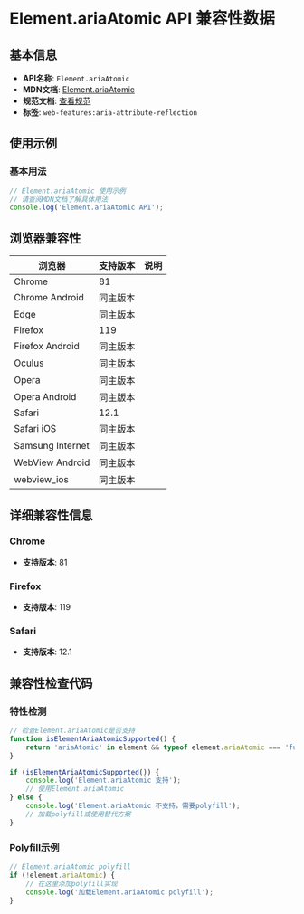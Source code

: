 # Element.ariaAtomic API 兼容性数据

## 基本信息

- **API名称**: `Element.ariaAtomic`
- **MDN文档**: [Element.ariaAtomic](https://developer.mozilla.org/docs/Web/API/Element/ariaAtomic)
- **规范文档**: [查看规范](https://w3c.github.io/aria/#dom-ariamixin-ariaatomic)
- **标签**: `web-features:aria-attribute-reflection`

## 使用示例

### 基本用法

```javascript
// Element.ariaAtomic 使用示例
// 请查阅MDN文档了解具体用法
console.log('Element.ariaAtomic API');
```

## 浏览器兼容性

| 浏览器 | 支持版本 | 说明 |
|--------|----------|------|
| Chrome | 81 |  |
| Chrome Android | 同主版本 |  |
| Edge | 同主版本 |  |
| Firefox | 119 |  |
| Firefox Android | 同主版本 |  |
| Oculus | 同主版本 |  |
| Opera | 同主版本 |  |
| Opera Android | 同主版本 |  |
| Safari | 12.1 |  |
| Safari iOS | 同主版本 |  |
| Samsung Internet | 同主版本 |  |
| WebView Android | 同主版本 |  |
| webview_ios | 同主版本 |  |

## 详细兼容性信息

### Chrome

- **支持版本**: 81

### Firefox

- **支持版本**: 119

### Safari

- **支持版本**: 12.1

## 兼容性检查代码

### 特性检测

```javascript
// 检查Element.ariaAtomic是否支持
function isElementAriaAtomicSupported() {
    return 'ariaAtomic' in element && typeof element.ariaAtomic === 'function';
}

if (isElementAriaAtomicSupported()) {
    console.log('Element.ariaAtomic 支持');
    // 使用Element.ariaAtomic
} else {
    console.log('Element.ariaAtomic 不支持，需要polyfill');
    // 加载polyfill或使用替代方案
}
```

### Polyfill示例

```javascript
// Element.ariaAtomic polyfill
if (!element.ariaAtomic) {
    // 在这里添加polyfill实现
    console.log('加载Element.ariaAtomic polyfill');
}
```

